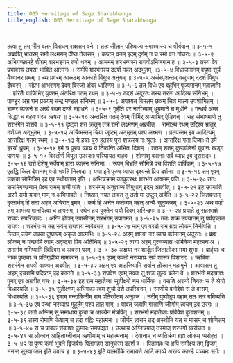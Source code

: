 ```yaml
---
title: 005 Hermitage of Sage Sharabhanga
title_english: 005 Hermitage of Sage Sharabhanga

---
```

<div class="audioEmbed"  caption="श्रीराम-हरिसीताराममूर्ति-घनपाठिभ्यां वचनम्" src="https://archive.org/download/Ramayana-recitation-Sriram-harisItArAmamUrti-Ghanapaati-v2/Kanda_3/Kanda_3_ARK-005-Sharabhangasya_Agni_Praveshaha.mp3"></div>
हत्वा तु तम् भीम बलम् विराधम् राक्षसम् वने ।  
ततः सीताम् परिष्वज्य समाश्वास्य च वीर्यवान् ॥ ३-५-१  
अब्रवीत् भ्रातरम् रामो लक्ष्मणम् दीप्त तेजसम् ।  
कष्टम् वनम् इदम् दुर्गम् न च स्मो वन गोचराः ॥ ३-५-२  
अभिगच्छामहे शीघ्रम् शरभङ्गम् तपो धनम् ।  
आश्रमम् शरभन्गस्य राघवोऽभिजगाम ह ॥ ३-५-३  
तस्य देव प्रभावस्य तपसा भावित आत्मनः ।  
समीपे शरभंगस्य ददर्श महत् अद्भुतम् ॥३-५-४  
विभ्राजमानम् वपुषा सूर्य वैश्वानर प्रभम् ।  
रथ प्रवरम् आरूढम् आकाशे विबुध अनुगम् ॥ ३-५-५  
असंस्पृशन्तम् वसुधाम् ददर्श विबुध ईश्वरम् ।  
संप्रभ आभरणम् देवम् विरजो अंबर धारिणम् ॥ ३-५-६  
तत् विधैः एव बहुभिर् पूज्यमानम् महात्मभिः ।  
हरितैः वाजिभिर् युक्तम् अंतरिक्ष गतम् रथम् ॥ ३-५-७  
ददर्श अदूरतः तस्य तरुण आदित्य संनिभम् ।  
पाण्डुर अभ्र घन प्रख्यम् चन्द्र मण्डल संनिभम् ॥ ३-५-८  
अपश्यत् विमलम् छत्रम् चित्र माल्य उपशोभितम् ।  
चामर व्यजने च अग्र्ये रुक्म दण्डे महाधने ॥ ३-५-९  
गृहीते वर नारीभ्याम् धूयमाने च मूर्धनि ।  
गन्धर्व अमर सिद्धाः च बहवः परम ऋषयः ॥ ३-५-१०  
अन्तरिक्ष गतम् देवम् गीर्भिर् अग्र्याभिर् ऐडियन् ।  
सह संभाषमाणे तु शरभंगेन वासवे ॥ ३-५-११  
दृष्ट्वा शत क्रतुम् तत्र रामो लक्ष्मणम् अब्रवीत् ।  
रामोऽथ रथम् उद्दिश्य भ्रातुर् दर्शयत अद्भुतम् ॥ ३-५-१२  
अर्चिष्मन्तम् श्रिया जुष्टम् अद्भुतम् पश्य लक्ष्मण ।  
प्रतपन्तम् इव आदित्यम् अन्तरिक्ष गतम् रथम् ॥ ३-५-१३  
ये हयाः पुरु हूतस्य पुरा शक्रस्य नः श्रुताः ।  
अन्तरिक्ष गता दिव्याः ते इमे हरयो ध्रुवम् ॥ ३-५-१४  
इमे च पुरुष व्याघ्र ये तिष्ठन्ति अभितः दिशम् ।  
शतम् शतम् कुण्डलिनो युवानः खड्ग पाणयः ॥ ३-५-१५  
विस्तीर्ण विपुल उरस्काः परिघायत बाहवः ।  
शोणांशु वसनाः सर्वे व्याघ्र इव दुरासदाः ॥ ३-५-१६  
उरो देशेषु सर्वेषाम् हारा ज्वलन संनिभाः ।  
रूपम् बिभ्रति सौमित्रे पंच विंशति वार्षिकम् ॥ ३-५-१७  
एतद्धि किल देवानाम् वयो भवति नित्यदा ।  
यथा इमे पुरुष व्याघ्रा दृश्यन्ते प्रिय दर्शनाः ॥ ३-५-१८  
तम् एवम् उक्त्वा सौमित्रिम् इह एव स्थीयताम् इति ।  
अभिचक्राम काकुत्स्थः शरभंग आश्रमम् प्रति ॥ ३-५-२०  
ततः समभिगच्छन्तम् प्रेक्ष्य रामम् शची पतिः ।  
शरभंगम् अनुज्ञाप्य विबुधान् इदम् अब्रवीत् ॥ ३-५-२१  
इह उपयाति असौ रामो यावन् माम् न अभिभाषते ।  
निष्ठाम् नयत तावत् तु ततो मा द्रष्टुम् अर्हति ॥ ३-५-२२  
जितवन्तम् कृतार्थम् हि तदा अहम् अचिराद् इमम् ।  
कर्म हि अनेन कर्तव्यम् महत् अन्यैः सुदुष्करम् ॥ ३-५-२३  
अथ वज्री तम् आमंत्र्य मानयित्वा च तापसम् ।  
रथेन हय युक्तेन ययौ दिवम् अरिन्दमः ॥ ३-५-२४  
प्रयाते तु सहस्राक्षे राघवः सपरिच्छदः ।  
अग्नि होत्रम् उपासीनम् शरभंगम् उपागमत् ॥ ३-५-२५  
ततः शक्र उपयानम् तु पर्यपृच्छत राघवः ।  
शरभंगः च तत् सर्वम् राघवाय न्यवेदयत् ॥ ३-५-२७  
माम् एष वरदो राम ब्रह्म लोकम् निनीषति ।  
जितम् उग्रेण तपसा दुष्प्रापम् अकृत आत्मभिः ॥ ३-५-२८  
अहम् ज्ञात्वा नर व्याघ्र वर्तमानम् अदूरतः ।  
ब्रह्म लोकम् न गच्छामि त्वाम् अदृष्ट्वा प्रिय अतिथिम् ॥ ३-५-२९  
त्वया अहम् पुरुषव्याघ्र धार्मिकेण महत्मनाअ ।  
समागंय गमिष्यामि त्रिदिवम् च अवरम् परम् ॥ ३-५-३०  
अक्षया नर शार्दूल जितालोका मया शुभाः ।  
ब्राह्ंयाः च नाक पृष्ठ्याः च प्रतिगृह्णीष्व मामकान् ॥ ३-५-३१  
एवम् उक्तो नरव्याघ्रः सर्व शास्त्र विशारदः ।  
ऋषिणा शरभंगेन राघवो वाक्यम् अब्रवीत् ॥ ३-५-३२  
अहम् एव आहरिष्यामि सर्वान् लोकान् महामुने ।  
आवासम् तु अहम् इच्छामि प्रदिष्टम् इह कानने ॥ ३-५-३३  
राघवेण एवम् उक्तः तु शक्र तुल्य बलेन वै ।  
शरभंगो महाप्राज्ञः पुनर् एव अब्रवीत् वचः ॥ ३-५-३४  
इह राम महातेजाः सुतीक्ष्णो नम धार्मिकः ।  
वसति अरण्ये नियतः स ते श्रेयो विधास्यति ॥ ३-५-३५  
सुतीक्ष्णम् अभिगच्छ त्वम् शुचौ देशे तपस्विनम् ।  
रमणीये वनोद्देशे स ते वासम् विधास्यति ॥ ३-५-३६  
इमाम् मन्दाकिनीम् राम प्रतिस्रोतम् अनुव्रज ।  
नदीम् पुष्पोडुप वहाम् ततः तत्र गमिष्यसि ॥ ३-५-३७  
एष पन्था नरव्याघ्र मुहूर्तम् पश्य तात माम् ।  
यावत् जहामि गात्राणि जीर्णाम् त्वचम् इव उरगः ॥ ३-५-३८  
ततो अग्निम् सु समाधाय हुत्वा च आज्येन मंत्रवित् ।  
शरभंगो महातेजाः प्रविवेश हुताशनम् ॥ ३-५-३९  
तस्य रोमाणि केशाम् च तदा वह्निः महात्मनः ।  
जीर्णम् त्वचम् तद् अस्थीनि यत् च मांसम् च शोणितम् ॥ ३-५-४०  
स च पावक संकाशः कुमारः समपद्यत ।  
उत्थाय अग्निचयात् तस्मात् शरभंगो व्यरोचत ॥ ३-५-४१  
स लोकान् आहिताग्नीनाम् ऋषीणाम् च महात्मनाम् ।  
देवानाम् च व्यतिक्रंय ब्रह्म लोकम् व्यरोहत ॥ ३-५-४२  
स पुण्य कर्मा भुवने द्विजर्षभः  
पितामहम् सानुचरम् ददर्श ह ।  
पितामहः च अपि समीक्ष्य तम् द्विजम्  
ननन्द सुस्वागतम् इति उवाच ह ॥ ३-५-४३  
इति वाल्मीकि रामायणे आदि काव्ये अरण्य काण्डे पञ्चमः सर्गः ॥